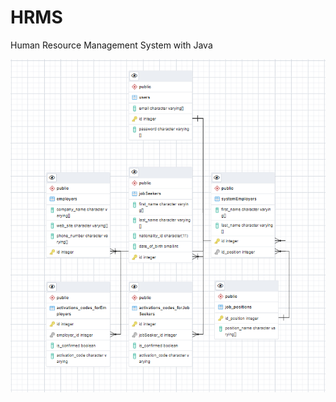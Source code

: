 # HRMS
 Human Resource Management System with Java
 
 ![Image of db](https://github.com/zeynep-dmrl/HRMS/blob/main/hrms_postgresql.PNG)
